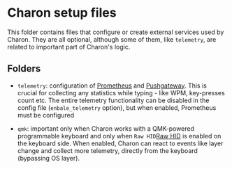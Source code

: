 # Charon setup files

This folder contains files that configure or create external services used by Charon.
They are all optional, although some of them, like `telemetry`, are related to important
part of Charon's logic.

## Folders

- `telemetry`: configuration of [Prometheus](https://prometheus.io/) and
  [Pushgateway](https://github.com/prometheus/pushgateway).
  This is crucial for collecting any statistics while typing - like WPM, key-presses
  count etc. The entire telemetry functionality can be disabled in the config file
  (`enbale_telemetry` option), but when enabled, Prometheus must be configured

- `qmk`: important only when Charon works with a QMK-powered programmable keyboard
  and only when `Raw HID`[Raw HID](https://docs.qmk.fm/features/rawhid) is enabled on the keyboard
  side. When enabled, Charon can react to events like layer change and collect more
  telemetry, directly from the keyboard (bypassing OS layer).

